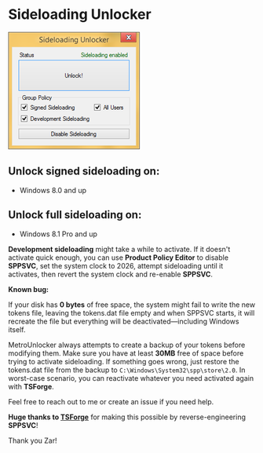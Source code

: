 
# Sideloading Unlocker

![Preview](MetroUnlocker.png "Sideloading Unlocker")

## Unlock signed sideloading on:

- Windows 8.0 and up


## Unlock full sideloading on:

- Windows 8.1 Pro and up

**Development sideloading** might take a while to activate. If it doesn't activate quick enough, you can use **Product Policy Editor** to disable **SPPSVC**, set the system clock to 2026, attempt sideloading until it activates, then revert the system clock and re-enable **SPPSVC**.

**Known bug:**

If your disk has **0 bytes** of free space, the system might fail to write the new tokens file, leaving the tokens.dat file empty and when SPPSVC starts, it will recreate the file but everything will be deactivated—including Windows itself.

MetroUnlocker always attempts to create a backup of your tokens before modifying them. Make sure you have at least **30MB** free of space before trying to activate sideloading. If something goes wrong, just restore the tokens.dat file from the backup to `C:\Windows\System32\spp\store\2.0`. In worst-case scenario, you can reactivate whatever you need activated again with **TSForge**.

Feel free to reach out to me or create an issue if you need help.

**Huge thanks to [TSForge](https://github.com/massgravel/TSforge)** for making this possible by reverse-engineering **SPPSVC**!

Thank you Zar!
